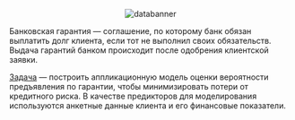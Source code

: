 <p align="center"><img src="https://i.ibb.co/Chn43j7/databanner.png" alt="databanner" border="0"></a></p>



Банковская гарантия — соглашение, по которому банк обязан выплатить долг клиента, если тот не выполнил своих обязательств. Выдача гарантий банком происходит после одобрения клиентской заявки.

[Задача](https://hackathon-mkb.ru/?utm_source=vk&utm_medium=cpc&utm_campaign=hackathon_subs_school_pages&utm_content=103480708) — построить аппликационную модель оценки вероятности предъявления по гарантии, чтобы минимизировать потери от кредитного риска. В качестве предикторов для моделирования используются анкетные данные клиента и его финансовые показатели.

